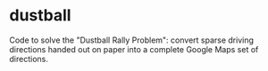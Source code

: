 # dustball
Code to solve the "Dustball Rally Problem": convert sparse driving directions handed out on paper
into a complete Google Maps set of directions.

